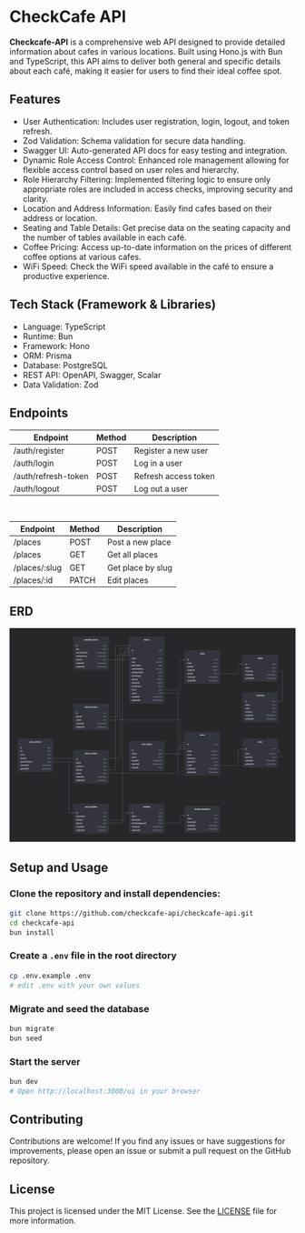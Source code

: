 # CheckCafe API

**Checkcafe-API** is a comprehensive web API designed to provide detailed information about cafes in various locations. Built using Hono.js with Bun and TypeScript, this API aims to deliver both general and specific details about each café, making it easier for users to find their ideal coffee spot.

## Features

- User Authentication: Includes user registration, login, logout, and token refresh.
- Zod Validation: Schema validation for secure data handling.
- Swagger UI: Auto-generated API docs for easy testing and integration.
- Dynamic Role Access Control: Enhanced role management allowing for flexible access control based on user roles and hierarchy.
- Role Hierarchy Filtering: Implemented filtering logic to ensure only appropriate roles are included in access checks, improving security and clarity.
- Location and Address Information: Easily find cafes based on their address or location.
- Seating and Table Details: Get precise data on the seating capacity and the number of tables available in each café.
- Coffee Pricing: Access up-to-date information on the prices of different coffee options at various cafes.
- WiFi Speed: Check the WiFi speed available in the café to ensure a productive experience.

## Tech Stack (Framework & Libraries)

- Language: TypeScript
- Runtime: Bun
- Framework: Hono
- ORM: Prisma
- Database: PostgreSQL
- REST API: OpenAPI, Swagger, Scalar
- Data Validation: Zod

## Endpoints

| Endpoint            | Method | Description          |
| ------------------- | ------ | -------------------- |
| /auth/register      | POST   | Register a new user  |
| /auth/login         | POST   | Log in a user        |
| /auth/refresh-token | POST   | Refresh access token |
| /auth/logout        | POST   | Log out a user       |

<br>

| Endpoint      | Method | Description       |
| ------------- | ------ | ----------------- |
| /places       | POST   | Post a new place  |
| /places       | GET    | Get all places    |
| /places/:slug | GET    | Get place by slug |
| /places/:id   | PATCH  | Edit places       |

## ERD

![ERD](erd.png)

## Setup and Usage

### Clone the repository and install dependencies:

```sh
git clone https://github.com/checkcafe-api/checkcafe-api.git
cd checkcafe-api
bun install
```

### Create a `.env` file in the root directory

```sh
cp .env.example .env
# edit .env with your own values
```

### Migrate and seed the database

```sh
bun migrate
bun seed
```

### Start the server

```sh
bun dev
# Open http://localhost:3000/ui in your browser
```

## Contributing

Contributions are welcome! If you find any issues or have suggestions for improvements, please open an issue or submit a pull request on the GitHub repository.

## License

This project is licensed under the MIT License. See the [LICENSE](LICENSE.md) file for more information.
